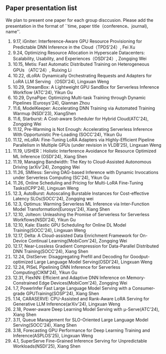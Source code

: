 ## Paper presentation list



We plan to present one paper for each group disccusion. Please add the presentation in the format of ``time, paper title（conference、journal), name''.

1) 9.17, iGniter: Interference-Aware GPU Resource Provisioning for Predictable DNN Inference in the Cloud（TPDS'24）, Fei Xu
2) 9.24, Optimizing Resource Allocation in Hyperscale Datacenters: Scalability, Usability, and Experiences（OSDI'24）, Zongqing Wei
3) 10.15, Metis: Fast Automatic Distributed Training on Heterogeneous GPUs （ATC’24）, Ruixing Li
4) 10.22, dLoRA: Dynamically Orchestrating Requests and Adapters for LoRA LLM Serving （OSDI'24), Lingxuan Weng
5) 10.29, StreamBox: A Lightweight GPU SandBox for Serverless Inference Workflow (ATC'24), Yikun Gu
6) 10.29, DynaPipe: Optimizing Multi-task Training through Dynamic Pipelines (Eurosys'24), Qiannan Zhou
7) 11.6, ModelKeeper: Accelerating DNN Training via Automated Training Warmup (NSDI'23), XiangShen
8) 11.6, Starburst: A Cost-aware Scheduler for Hybrid Cloud(ATC'24), Zongqing Wei
9) 11.12, Pre-Warming is Not Enough: Accelerating Serverless Inference With Opportunistic Pre-Loading (SOCC'24), Yikun Gu
10) 11.12, mLoRA: Fine-Tuning LoRA Adapters via Highly-Efficient Pipeline Parallelism in Multiple GPUs (under revision in VLDB’25), Lingxuan Weng
11) 11.19, USHER：Holistic Interference Avoidance for Resource Optimized ML Inference (OSDI'24), Xiang Shen
12) 11.19, Managing Bandwidth: The Key to Cloud-Assisted Autonomous Driving (arXiv'24), Zongqing Wei
13) 11.26, SMIless: Serving DAG-based Inference with Dynamic Invocations under Serverless Computing (SC'24), Yikun Gu
14) 11.26, Online Scheduling and Pricing for Multi-LoRA Fine-Tuning Tasks(ICPP'24), Lingxuan Weng
15) 12.3, AutoBurst: Autoscaling Burstable Instances for Cost-effective Latency SLOs(SOCC'24), Zongqing wei
16) 12.3, Optimus: Warming Serverless ML Inference via Inter-Function Model Transformation(Eurosys'24), Xiang Shen
17) 12.10, Jolteon: Unleashing the Promise of Serverless for Serverless Workflows(NSDI'24), Yikun Gu
18) 12.10, Kale: Elastic GPU Scheduling for Online DL Model Training(SOCC'24), Lingxuan Weng
19) 12.17, Delta: A Cloud-assisted Data Enrichment Framework for On-Device Continual Learning(MobiCom'24), Zongqing Wei
20) 12.17, Near-Lossless Gradient Compression for Data-Parallel Distributed DNN Training(SOCC'24), Xiang Shen
21) 12.24, DistServe: Disaggregating Prefill and Decoding for Goodput-optimized  Large Language Model Serving(OSDI'24), Lingxuan Weng
22) 12.24, PISeL Pipelining DNN Inference for Serverless Computing(CIKM'24), Yikun Gu
23) 12.31, FlexNN: Efficient and Adaptive DNN Inference on Memory-Constrained Edge Devices(MobiCom'24), Zongqing Wei
24) 1.7, PowerInfer Fast Large Language Model Serving with a Consumer-grade GPUTraining(SOSP'24), Xiang Shen
25) 1.14, CARASERVE: CPU-Assisted and Rank-Aware LoRA Serving for Generative LLM Inference(arXiv'24), Lingxuan Weng
26) 2.18, Power-aware Deep Learning Model Serving with μ-Serve(ATC'24), Xiang Shen
27) 3.11, Queue Management for SLO-Oriented Large Language Model Serving(SOCC'24), Xiang Shen
28) 3.18, Forecasting GPU Performance for Deep Learning  Training and Inference(ASPLOS'25), Lingxuan Weng
29) 4.1, SuperServe Fine-Grained Inference Serving for Unpredictable Workloads(NSDI'25), Xiang Shen


